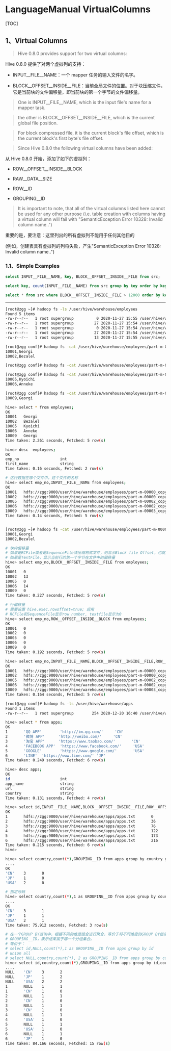 # LanguageManual VirtualColumns

[TOC]

## 1、Virtual Columns

> Hive 0.8.0 provides support for two virtual columns:

Hive 0.8.0 提供了对两个虚拟列的支持：

- INPUT__FILE__NAME：一个 mapper 任务的输入文件的名字。

- BLOCK__OFFSET__INSIDE__FILE：当前全局文件的位置。对于块压缩文件，它是当前块的文件偏移量，即当前块的第一个字节的文件偏移量。

> One is INPUT__FILE__NAME, which is the input file's name for a mapper task.

> the other is BLOCK__OFFSET__INSIDE__FILE, which is the current global file position.

> For block compressed file, it is the current block's file offset, which is the current block's first byte's file offset.

> Since Hive 0.8.0 the following virtual columns have been added:

从 Hive 0.8.0 开始，添加了如下的虚拟列：

- ROW__OFFSET__INSIDE__BLOCK

- RAW__DATA__SIZE

- ROW__ID

- GROUPING__ID

> It is important to note, that all of the virtual columns listed here cannot be used for any other purpose (i.e. table creation with columns having a virtual column will fail with "SemanticException Error 10328: Invalid column name..")

重要的是，要注意：这里列出的所有虚拟列不能用于任何其他目的

(例如，创建表具有虚拟列的列将失败，产生"SemanticException Error 10328: Invalid column name..")

### 1.1、Simple Examples

```sql
select INPUT__FILE__NAME, key, BLOCK__OFFSET__INSIDE__FILE from src;

select key, count(INPUT__FILE__NAME) from src group by key order by key;

select * from src where BLOCK__OFFSET__INSIDE__FILE > 12000 order by key;
```

----------------------------------------------------

```sh
[root@zgg ~]# hadoop fs -ls /user/hive/warehouse/employees
Found 5 items
-rw-r--r--   1 root supergroup          0 2020-11-27 15:55 /user/hive/warehouse/employees/_SUCCESS
-rw-r--r--   1 root supergroup         27 2020-11-27 15:54 /user/hive/warehouse/employees/part-m-00000_copy_1
-rw-r--r--   1 root supergroup          0 2020-11-27 15:54 /user/hive/warehouse/employees/part-m-00001_copy_1
-rw-r--r--   1 root supergroup         27 2020-11-27 15:54 /user/hive/warehouse/employees/part-m-00002_copy_1
-rw-r--r--   1 root supergroup         13 2020-11-27 15:55 /user/hive/warehouse/employees/part-m-00003_copy_1

[root@zgg conf]# hadoop fs -cat /user/hive/warehouse/employees/part-m-00000_copy_1
10001,Georgi
10002,Bezalel

[root@zgg conf]# hadoop fs -cat /user/hive/warehouse/employees/part-m-00001_copy_1

[root@zgg conf]# hadoop fs -cat /user/hive/warehouse/employees/part-m-00002_copy_1
10005,Kyoichi
10006,Anneke

[root@zgg conf]# hadoop fs -cat /user/hive/warehouse/employees/part-m-00003_copy_1
10009,Georgi

hive> select * from employees;
OK
10001   Georgi
10002   Bezalel
10005   Kyoichi
10006   Anneke
10009   Georgi
Time taken: 2.261 seconds, Fetched: 5 row(s)

hive> desc  employees;
OK
emp_no                  int                                         
first_name              string                                      
Time taken: 0.16 seconds, Fetched: 2 row(s)

# 这行数据在哪个文件中，这个文件的名称
hive> select emp_no,INPUT__FILE__NAME from employees;
OK
10001   hdfs://zgg:9000/user/hive/warehouse/employees/part-m-00000_copy_1
10002   hdfs://zgg:9000/user/hive/warehouse/employees/part-m-00000_copy_1
10005   hdfs://zgg:9000/user/hive/warehouse/employees/part-m-00002_copy_1
10006   hdfs://zgg:9000/user/hive/warehouse/employees/part-m-00002_copy_1
10009   hdfs://zgg:9000/user/hive/warehouse/employees/part-m-00003_copy_1
Time taken: 0.14 seconds, Fetched: 5 row(s)


[root@zgg ~]# hadoop fs -cat /user/hive/warehouse/employees/part-m-00000_copy_1
10001,Georgi
10002,Bezalel

# 块内偏移量
# 如果是RCFile或者是SequenceFile块压缩格式文件，则显示Block file Offset，也就是当前快在文件的第一个字偏移量
# 如果是TextFile，显示当前行的第一个字节在文件中的偏移量
hive> select emp_no,BLOCK__OFFSET__INSIDE__FILE from employees;
OK
10001   0
10002   13
10005   0
10006   14
10009   0
Time taken: 0.227 seconds, Fetched: 5 row(s)

# 行偏移量
# 需要设置 hive.exec.rowoffset=true; 启用 
# RCFile和SequenceFile显示row number, textfile显示为0
hive> select emp_no,ROW__OFFSET__INSIDE__BLOCK from employees;
OK
10001   0
10002   0
10005   0
10006   0
10009   0
Time taken: 0.192 seconds, Fetched: 5 row(s)

hive> select emp_no,INPUT__FILE__NAME,BLOCK__OFFSET__INSIDE__FILE,ROW__OFFSET__INSIDE__BLOCK from employees;
OK
10001   hdfs://zgg:9000/user/hive/warehouse/employees/part-m-00000_copy_1       0       0
10002   hdfs://zgg:9000/user/hive/warehouse/employees/part-m-00000_copy_1       13      0
10005   hdfs://zgg:9000/user/hive/warehouse/employees/part-m-00002_copy_1       0       0
10006   hdfs://zgg:9000/user/hive/warehouse/employees/part-m-00002_copy_1       14      0
10009   hdfs://zgg:9000/user/hive/warehouse/employees/part-m-00003_copy_1       0       0
Time taken: 0.164 seconds, Fetched: 5 row(s)
```

```sh
[root@zgg conf]# hadoop fs -ls /user/hive/warehouse/apps
Found 1 items
-rw-r--r--   1 root supergroup        254 2020-12-20 16:40 /user/hive/warehouse/apps/apps.txt

hive> select * from apps;
OK
1       'QQ APP'        'http://im.qq.com/'     'CN'
2       '微博 APP'      'http://weibo.com/'     'CN'
3       '淘宝 APP'      'https://www.taobao.com/'       'CN'
4       'FACEBOOK APP'  'https://www.facebook.com/'     'USA'
5       'GOOGLE'        'https://www.google.com/'       'USA'
6       'LINE'  'https://www.line.com/' 'JP'
Time taken: 0.249 seconds, Fetched: 6 row(s)

hive> desc apps;
OK
id                      int                                         
app_name                string                                      
url                     string                                      
country                 string                                      
Time taken: 0.131 seconds, Fetched: 4 row(s)

hive> select id,INPUT__FILE__NAME,BLOCK__OFFSET__INSIDE__FILE,ROW__OFFSET__INSIDE__BLOCK from apps;
OK
1       hdfs://zgg:9000/user/hive/warehouse/apps/apps.txt       0       0
2       hdfs://zgg:9000/user/hive/warehouse/apps/apps.txt       36      0
3       hdfs://zgg:9000/user/hive/warehouse/apps/apps.txt       76      0
4       hdfs://zgg:9000/user/hive/warehouse/apps/apps.txt       122     0
5       hdfs://zgg:9000/user/hive/warehouse/apps/apps.txt       173     0
6       hdfs://zgg:9000/user/hive/warehouse/apps/apps.txt       216     0
Time taken: 0.215 seconds, Fetched: 6 row(s)
hive> 

hive> select country,count(*),GROUPING__ID from apps group by country grouping sets(country);
....
OK
'CN'    3       0
'JP'    1       0
'USA'   2       0

# 指定号码 
hive> select country,count(*),1 as GROUPING__ID from apps group by country;
....
OK
'CN'    3       1
'JP'    1       1
'USA'   2       1
Time taken: 75.912 seconds, Fetched: 3 row(s)

# 在一个GROUP BY查询中，根据不同的维度组合进行聚合，等价于将不同维度的GROUP BY结果集进行UNION ALL。
# GROUPING__ID，表示结果属于哪一个分组集合。
# 等价于：
# select id,NULL,count(*),1 as GROUPING__ID from apps group by id
# union all
# select NULL,country,count(*), 2 as GROUPING__ID from apps group by country;
hive> select id,country,count(*),GROUPING__ID from apps group by id,country grouping sets(id,country,(id,country));
....
NULL    'CN'    3       2
NULL    'JP'    1       2
NULL    'USA'   2       2
1       NULL    1       1
1       'CN'    1       0
2       NULL    1       1
2       'CN'    1       0
3       NULL    1       1
3       'CN'    1       0
4       NULL    1       1
4       'USA'   1       0
5       NULL    1       1
5       'USA'   1       0
6       NULL    1       1
6       'JP'    1       0
Time taken: 84.166 seconds, Fetched: 15 row(s)
```